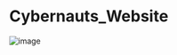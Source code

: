 # Cybernauts_Website
![image](https://github.com/user-attachments/assets/61dea3b5-3415-4393-9d54-83d4e14c417b)

